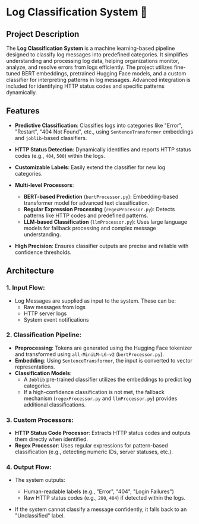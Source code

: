  # Log Classification System 📄
## Project Description
The **Log Classification System** is a machine learning-based pipeline designed to classify log messages into predefined categories. It simplifies understanding and processing log data, helping organizations monitor, analyze, and resolve errors from logs efficiently. The project utilizes fine-tuned BERT embeddings, pretrained Hugging Face models, and a custom classifier for interpreting patterns in log messages. Advanced integration is included for identifying HTTP status codes and specific patterns dynamically.
## Features
- **Predictive Classification**: Classifies logs into categories like "Error", "Restart", "404 Not Found", etc., using `SentenceTransformer` embeddings and `joblib`-based classifiers.
- **HTTP Status Detection**: Dynamically identifies and reports HTTP status codes (e.g., `404`, `500`) within the logs.
- **Customizable Labels**: Easily extend the classifier for new log categories.
- **Multi-level Processors**:
    - **BERT-based Prediction** (`bertProcessor.py`): Embedding-based transformer model for advanced text classification.
    - **Regular Expression Processing** (`regexProcessor.py`): Detects patterns like HTTP codes and predefined patterns.
    - **LLM-based Classification** (`llmProcessor.py`): Uses large language models for fallback processing and complex message understanding.

- **High Precision**: Ensures classifier outputs are precise and reliable with confidence thresholds.

## Architecture
### 1. **Input Flow**:
- Log Messages are supplied as input to the system. These can be:
    - Raw messages from logs
    - HTTP server logs
    - System event notifications

### 2. **Classification Pipeline**:
- **Preprocessing**: Tokens are generated using the Hugging Face tokenizer and transformed using `all-MiniLM-L6-v2` (`bertProcessor.py`).
- **Embedding**: Using `SentenceTransformer`, the input is converted to vector representations.
- **Classification Models**:
    - A `Joblib` pre-trained classifier utilizes the embeddings to predict log categories.
    - If a high-confidence classification is not met, the fallback mechanism (`regexProcessor.py` and `llmProcessor.py`) provides additional classifications.

### 3. **Custom Processors**:
- **HTTP Status Code Processor**: Extracts HTTP status codes and outputs them directly when identified.
- **Regex Processor**: Uses regular expressions for pattern-based classification (e.g., detecting numeric IDs, server statuses, etc.).

### 4. **Output Flow**:
- The system outputs:
    - Human-readable labels (e.g., "Error", "404", "Login Failures")
    - Raw HTTP status codes (e.g., `200`, `404`) if detected within the logs.

- If the system cannot classify a message confidently, it falls back to an "Unclassified" label.
